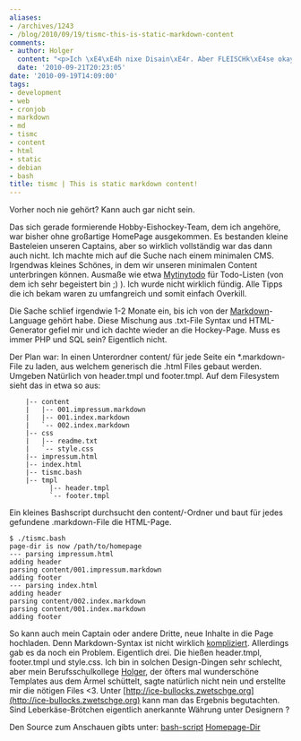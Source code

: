 ```yaml
---
aliases:
- /archives/1243
- /blog/2010/09/19/tismc-this-is-static-markdown-content
comments:
- author: Holger
  content: "<p>Ich \xE4\xE4h nixe Disain\xE4r. Aber FLEISCHk\xE4se okay .D</p>"
  date: '2010-09-21T20:23:05'
date: '2010-09-19T14:09:00'
tags:
- development
- web
- cronjob
- markdown
- md
- tismc
- content
- html
- static
- debian
- bash
title: tismc | This is static markdown content!
---
```


Vorher noch nie gehört? Kann auch gar nicht sein.

Das sich gerade formierende Hobby-Eishockey-Team, dem ich angehöre, war
bisher ohne großartige HomePage ausgekommen. Es bestanden kleine Basteleien
unseren Captains, aber so wirklich vollständig war das dann auch nicht. Ich
machte mich auf die Suche nach einem minimalen CMS. Irgendwas kleines
Schönes, in dem wir unseren minimalen Content unterbringen können. Ausmaße
wie etwa [Mytinytodo](http://mytinytodo.net) für Todo-Listen (von dem ich
sehr begeistert bin ;) ). Ich wurde nicht wirklich fündig. Alle Tipps die
ich bekam waren zu umfangreich und somit einfach Overkill.

Die Sache schlief irgendwie 1-2 Monate ein, bis ich von der
[Markdown](http://daringfireball.net/projects/markdown/)-Language gehört
habe. Diese Mischung aus .txt-File Syntax und HTML-Generator gefiel mir und
ich dachte wieder an die Hockey-Page. Muss es immer PHP und SQL sein?
Eigentlich nicht.

Der Plan war: In einen Unterordner content/ für jede Seite ein
*.markdown-File zu laden, aus welchem generisch die .html Files gebaut
werden. Umgeben Natürlich von header.tmpl und footer.tmpl. Auf dem
Filesystem sieht das in etwa so aus:


```
    |-- content
    |   |-- 001.impressum.markdown
    |   |-- 001.index.markdown
    |   `-- 002.index.markdown
    |-- css
    |   |-- readme.txt
    |   `-- style.css
    |-- impressum.html
    |-- index.html
    |-- tismc.bash
    |-- tmpl
          |-- header.tmpl
          `-- footer.tmpl
```

Ein kleines Bashscript durchsucht den content/-Ordner und baut für jedes
gefundene .markdown-File die HTML-Page.

```
$ ./tismc.bash
page-dir is now /path/to/homepage
--- parsing impressum.html
adding header
parsing content/001.impressum.markdown
adding footer
--- parsing index.html
adding header
parsing content/002.index.markdown
parsing content/001.index.markdown
adding footer
```

So kann auch mein Captain oder andere Dritte, neue Inhalte in die Page
hochladen. Denn Markdown-Syntax ist nicht wirklich
[kompliziert](http://markdown.de/syntax/). Allerdings gab es da noch ein
Problem. Eigentlich drei. Die hießen header.tmpl, footer.tmpl und
style.css. Ich bin in solchen Design-Dingen sehr schlecht, aber mein
Berufsschulkollege [Holger](http://savier.zwetschge.org), der öfters mal
wunderschöne Templates aus dem Ärmel schüttelt, sagte natürlich nicht nein
und erstellte mir die nötigen Files <3. Unter
[http://ice-bullocks.zwetschge.org](http://ice-bullocks.zwetschge.org) kann
man das Ergebnis begutachten. Sind Leberkäse-Brötchen eigentlich anerkannte
Währung unter Designern ?

Den Source zum Anschauen gibts unter:
[bash-script](http://git.zwetschge.org/?p=this-is-static-markdown-content.git;a=blob;f=tismc.bash)
[Homepage-Dir](http://git.zwetschge.org/?p=this-is-static-markdown-content.git;a=tree)